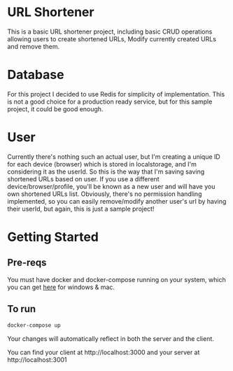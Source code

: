 
# URL Shortener
This is a basic URL shortener project, including basic CRUD operations allowing users to create shortened URLs, Modify currently created URLs and remove them.

# Database
For this project I decided to use Redis for simplicity of implementation. This is not a good choice for a production ready service, but for this sample project, it could be good enough.

# User
Currently there's nothing such an actual user, but I'm creating a unique ID for each device (browser) which is stored in localstorage, and I'm considering it as the userId. So this is the way that I'm saving saving shortened URLs based on user. If you use a different device/browser/profile, you'll be known as a new user and will have you own shortened URLs list. 
Obviously, there's no permission handling implemented, so you can easily remove/modify another user's url by having their userId, but again, this is just a sample project!


# Getting Started
## Pre-reqs
You must have docker and docker-compose running on your system, which you can get [here](https://www.docker.com/products/docker-desktop) for windows & mac.

## To run
```sh
docker-compose up
```

Your changes will automatically reflect in both the server and the client.

You can find your client at
http://localhost:3000
and your server at
http://localhost:3001
